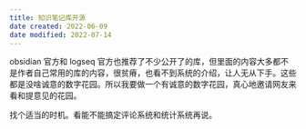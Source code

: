 ```yaml
---
title: 知识笔记库开源
date created: 2022-06-09
date modified: 2022-07-14
---
```


obsidian 官方和 logseq 官方也推荐了不少公开了的库，但里面的内容大多都不是作者自己常用的库的内容，很贫瘠，也看不到系统的介绍，让人无从下手。这些都是没啥诚意的数字花园。所以我要做一个有诚意的数字花园，真心地邀请网友来看和提意见的花园。

找个适当的时机。看能不能搞定评论系统和统计系统再说。
